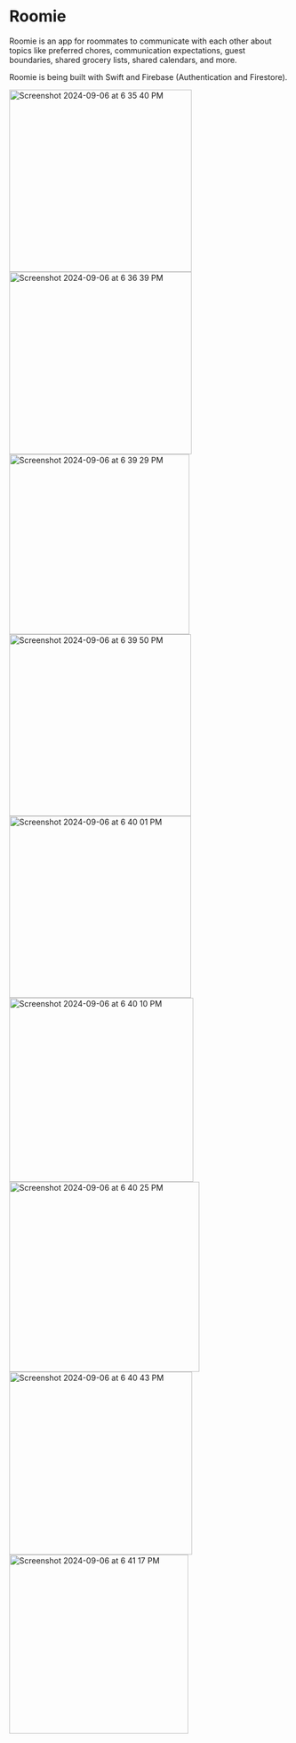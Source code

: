 # Roomie
Roomie is an app for roommates to communicate with each other about topics like preferred chores, communication expectations, guest boundaries, shared grocery lists, shared calendars, and more.

Roomie is being built with Swift and Firebase (Authentication and Firestore).

<img width="328" alt="Screenshot 2024-09-06 at 6 35 40 PM" src="https://github.com/user-attachments/assets/60e52651-f41b-414e-a74c-34d925a1c298">
<img width="328" alt="Screenshot 2024-09-06 at 6 36 39 PM" src="https://github.com/user-attachments/assets/f1a69059-7c5e-421d-a670-c05a59d88dd0">
<img width="324" alt="Screenshot 2024-09-06 at 6 39 29 PM" src="https://github.com/user-attachments/assets/97ecaf1e-c81b-4eb7-a9a1-75a9c0b90272">
<img width="327" alt="Screenshot 2024-09-06 at 6 39 50 PM" src="https://github.com/user-attachments/assets/2ee4b8c9-ff23-4787-9f56-9aadff220cf7">
<img width="327" alt="Screenshot 2024-09-06 at 6 40 01 PM" src="https://github.com/user-attachments/assets/76fb5fbd-b48d-4f89-b0d9-4e81950fbf7c">
<img width="331" alt="Screenshot 2024-09-06 at 6 40 10 PM" src="https://github.com/user-attachments/assets/b0a296cf-eecd-4d36-bb39-e937e19399fa">
<img width="342" alt="Screenshot 2024-09-06 at 6 40 25 PM" src="https://github.com/user-attachments/assets/92ebb4cf-fc42-4155-b491-6f3a9a4add7f">
<img width="329" alt="Screenshot 2024-09-06 at 6 40 43 PM" src="https://github.com/user-attachments/assets/ba7461e7-d032-4c69-bd64-781d8dfae78b">
<img width="322" alt="Screenshot 2024-09-06 at 6 41 17 PM" src="https://github.com/user-attachments/assets/11ea9d7a-8020-4dc5-82b1-c3f695065b01">
